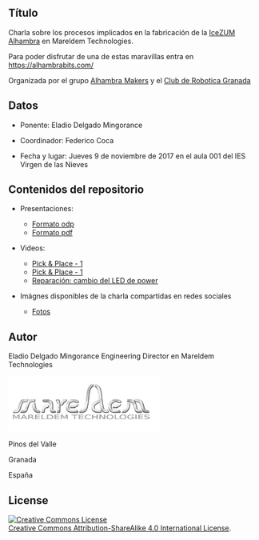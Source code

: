 ## Título

Charla sobre los procesos implicados en la fabricación de la [IceZUM Alhambra](http://joedicastro.com "IceZUM Alhambra") en Mareldem Technologies.

Para poder disfrutar de una de estas maravillas entra en https://alhambrabits.com/

Organizada por el grupo [Alhambra Makers](https://github.com/AlhambraMakers) y el [Club de Robotica Granada](https://www.google.es/url?sa=t&rct=j&q=&esrc=s&source=web&cd=1&cad=rja&uact=8&ved=0ahUKEwj67_-i6rTXAhVJ7BQKHUcpAXcQFggmMAA&url=http%3A%2F%2Fclubroboticagranada.esy.es%2F&usg=AOvVaw1Yp0stAn4jz7DaayDFu0a-)

## Datos

* Ponente: Eladio Delgado Mingorance

* Coordinador: Federico Coca

* Fecha y lugar: Jueves 9 de noviembre de 2017 en el aula 001 del IES Virgen de las Nieves 

## Contenidos del repositorio
* Presentaciones:

    - [Formato odp](https://github.com/AlhambraMakers/Charlas/blob/master/Eladio-Delgado/2017-11-23%20Charla%20Alhambra%20Makers/Presentacion/2017-11-23_Fabricacion-Alhambra.odp)
    - [Formato pdf](https://github.com/AlhambraMakers/Charlas/blob/master/Eladio-Delgado/2017-11-23%20Charla%20Alhambra%20Makers/pdfs/2017-11-23%20Fabricacion%20Alhambra.pdf)

* Videos:
  - [Pick & Place - 1](https://github.com/AlhambraMakers/Charlas/blob/master/Eladio-Delgado/2017-11-23%20Charla%20Alhambra%20Makers/Videos/PickandPlace1.mp4)
  - [Pick & Place - 1](https://github.com/AlhambraMakers/Charlas/blob/master/Eladio-Delgado/2017-11-23%20Charla%20Alhambra%20Makers/Videos/PickandPlace2.mp4)
  - [Reparación: cambio del LED de power](https://github.com/AlhambraMakers/Charlas/blob/master/Eladio-Delgado/2017-11-23%20Charla%20Alhambra%20Makers/Videos/03%20-%20Cambio%20LED.mp4)

* Imágnes disponibles de la charla compartidas en redes sociales

    - [Fotos](https://github.com/AlhambraMakers/Charlas/tree/master/Eladio-Delgado/2017-11-23%20Charla%20Alhambra%20Makers/Fotos)

## Autor

Eladio Delgado Mingorance Engineering Director en Mareldem Technologies

![Mareldem Technologies](https://github.com/AlhambraMakers/Charlas/blob/master/Eladio-Delgado/Images/Mareldem.png)

Pinos del Valle

Granada

España 


## **License**
<a rel="license" href="http://creativecommons.org/licenses/by-sa/4.0/"><img alt="Creative Commons License" style="border-width:0" src="https://i.creativecommons.org/l/by-sa/4.0/88x31.png" /></a><br /> <a rel="license" href="http://creativecommons.org/licenses/by-sa/4.0/">Creative Commons Attribution-ShareAlike 4.0 International License</a>.




